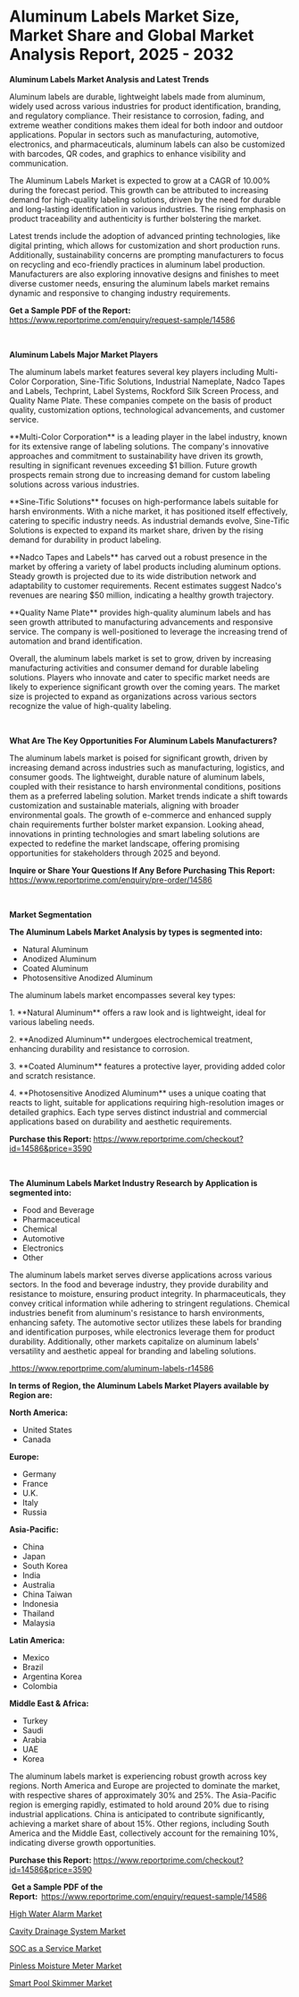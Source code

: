 <p><h1>Aluminum Labels Market Size, Market Share and Global Market Analysis Report, 2025 - 2032</h1></p><p><strong>Aluminum Labels Market Analysis and Latest Trends</strong></p>
<p><p>Aluminum labels are durable, lightweight labels made from aluminum, widely used across various industries for product identification, branding, and regulatory compliance. Their resistance to corrosion, fading, and extreme weather conditions makes them ideal for both indoor and outdoor applications. Popular in sectors such as manufacturing, automotive, electronics, and pharmaceuticals, aluminum labels can also be customized with barcodes, QR codes, and graphics to enhance visibility and communication.</p><p>The Aluminum Labels Market is expected to grow at a CAGR of 10.00% during the forecast period. This growth can be attributed to increasing demand for high-quality labeling solutions, driven by the need for durable and long-lasting identification in various industries. The rising emphasis on product traceability and authenticity is further bolstering the market. </p><p>Latest trends include the adoption of advanced printing technologies, like digital printing, which allows for customization and short production runs. Additionally, sustainability concerns are prompting manufacturers to focus on recycling and eco-friendly practices in aluminum label production. Manufacturers are also exploring innovative designs and finishes to meet diverse customer needs, ensuring the aluminum labels market remains dynamic and responsive to changing industry requirements.</p></p>
<p><strong>Get a Sample PDF of the Report:&nbsp;</strong> <a href="https://www.reportprime.com/enquiry/request-sample/14586?utm_campaign=3574&utm_medium=2&utm_source=Github&utm_content=ia&utm_term=20032025&utm_id=aluminum-labels">https://www.reportprime.com/enquiry/request-sample/14586</a></p>
<p>&nbsp;</p>
<p><strong>Aluminum Labels Major Market Players</strong></p>
<p><p>The aluminum labels market features several key players including Multi-Color Corporation, Sine-Tific Solutions, Industrial Nameplate, Nadco Tapes and Labels, Techprint, Label Systems, Rockford Silk Screen Process, and Quality Name Plate. These companies compete on the basis of product quality, customization options, technological advancements, and customer service.</p><p>**Multi-Color Corporation** is a leading player in the label industry, known for its extensive range of labeling solutions. The company's innovative approaches and commitment to sustainability have driven its growth, resulting in significant revenues exceeding $1 billion. Future growth prospects remain strong due to increasing demand for custom labeling solutions across various industries.</p><p>**Sine-Tific Solutions** focuses on high-performance labels suitable for harsh environments. With a niche market, it has positioned itself effectively, catering to specific industry needs. As industrial demands evolve, Sine-Tific Solutions is expected to expand its market share, driven by the rising demand for durability in product labeling.</p><p>**Nadco Tapes and Labels** has carved out a robust presence in the market by offering a variety of label products including aluminum options. Steady growth is projected due to its wide distribution network and adaptability to customer requirements. Recent estimates suggest Nadco's revenues are nearing $50 million, indicating a healthy growth trajectory.</p><p>**Quality Name Plate** provides high-quality aluminum labels and has seen growth attributed to manufacturing advancements and responsive service. The company is well-positioned to leverage the increasing trend of automation and brand identification.</p><p>Overall, the aluminum labels market is set to grow, driven by increasing manufacturing activities and consumer demand for durable labeling solutions. Players who innovate and cater to specific market needs are likely to experience significant growth over the coming years. The market size is projected to expand as organizations across various sectors recognize the value of high-quality labeling.</p></p>
<p>&nbsp;</p>
<p><strong>What Are The Key Opportunities For Aluminum Labels Manufacturers?</strong></p>
<p><p>The aluminum labels market is poised for significant growth, driven by increasing demand across industries such as manufacturing, logistics, and consumer goods. The lightweight, durable nature of aluminum labels, coupled with their resistance to harsh environmental conditions, positions them as a preferred labeling solution. Market trends indicate a shift towards customization and sustainable materials, aligning with broader environmental goals. The growth of e-commerce and enhanced supply chain requirements further bolster market expansion. Looking ahead, innovations in printing technologies and smart labeling solutions are expected to redefine the market landscape, offering promising opportunities for stakeholders through 2025 and beyond.</p></p>
<p><strong>Inquire or Share Your Questions If Any Before Purchasing This Report:</strong> <a href="https://www.reportprime.com/enquiry/pre-order/14586?utm_campaign=3574&utm_medium=2&utm_source=Github&utm_content=ia&utm_term=20032025&utm_id=aluminum-labels">https://www.reportprime.com/enquiry/pre-order/14586</a></p>
<p>&nbsp;</p>
<p><strong>Market Segmentation</strong></p>
<p><strong>The Aluminum Labels Market Analysis by types is segmented into:</strong></p>
<p><ul><li>Natural Aluminum</li><li>Anodized Aluminum</li><li>Coated Aluminum</li><li>Photosensitive Anodized Aluminum</li></ul></p>
<p><p>The aluminum labels market encompasses several key types: </p><p>1. **Natural Aluminum** offers a raw look and is lightweight, ideal for various labeling needs. </p><p>2. **Anodized Aluminum** undergoes electrochemical treatment, enhancing durability and resistance to corrosion. </p><p>3. **Coated Aluminum** features a protective layer, providing added color and scratch resistance. </p><p>4. **Photosensitive Anodized Aluminum** uses a unique coating that reacts to light, suitable for applications requiring high-resolution images or detailed graphics. Each type serves distinct industrial and commercial applications based on durability and aesthetic requirements.</p></p>
<p><strong>Purchase this Report:&nbsp;</strong><a href="https://www.reportprime.com/checkout?id=14586&price=3590&utm_campaign=3574&utm_medium=2&utm_source=Github&utm_content=ia&utm_term=20032025&utm_id=aluminum-labels">https://www.reportprime.com/checkout?id=14586&price=3590</a></p>
<p>&nbsp;</p>
<p><strong>The Aluminum Labels Market Industry Research by Application is segmented into:</strong></p>
<p><ul><li>Food and Beverage</li><li>Pharmaceutical</li><li>Chemical</li><li>Automotive</li><li>Electronics</li><li>Other</li></ul></p>
<p><p>The aluminum labels market serves diverse applications across various sectors. In the food and beverage industry, they provide durability and resistance to moisture, ensuring product integrity. In pharmaceuticals, they convey critical information while adhering to stringent regulations. Chemical industries benefit from aluminum's resistance to harsh environments, enhancing safety. The automotive sector utilizes these labels for branding and identification purposes, while electronics leverage them for product durability. Additionally, other markets capitalize on aluminum labels' versatility and aesthetic appeal for branding and labeling solutions.</p></p>
<p><a href="https://www.reportprime.com/aluminum-labels-r14586?utm_campaign=3574&utm_medium=2&utm_source=Github&utm_content=ia&utm_term=20032025&utm_id=aluminum-labels">&nbsp;https://www.reportprime.com/aluminum-labels-r14586</a></p>
<p><strong>In terms of Region, the Aluminum Labels Market Players available by Region are:</strong></p>
<p>
    <p> <strong> North America: </strong>
        <ul>
            <li>United States</li>
            <li>Canada</li>
        </ul>
        </p> 
    <p> <strong> Europe: </strong>
        <ul>
            <li>Germany</li>
            <li>France</li>
            <li>U.K.</li>
            <li>Italy</li>
            <li>Russia</li>
        </ul>
        </p> 
    <p> <strong> Asia-Pacific: </strong>
        <ul>
            <li>China</li>
            <li>Japan</li>
            <li>South Korea</li>
            <li>India</li>
            <li>Australia</li>
            <li>China Taiwan</li>
            <li>Indonesia</li>
            <li>Thailand</li>
            <li>Malaysia</li>
        </ul>
        </p> 
    <p> <strong> Latin America: </strong>
        <ul>
            <li>Mexico</li>
            <li>Brazil</li>
            <li>Argentina Korea</li>
            <li>Colombia</li>
        </ul>
        </p> 
    <p> <strong> Middle East & Africa: </strong>
        <ul>
            <li>Turkey</li>
            <li>Saudi</li>
            <li>Arabia</li>
            <li>UAE</li>
            <li>Korea</li>
        </ul>
    </p>
    </p>
<p><p>The aluminum labels market is experiencing robust growth across key regions. North America and Europe are projected to dominate the market, with respective shares of approximately 30% and 25%. The Asia-Pacific region is emerging rapidly, estimated to hold around 20% due to rising industrial applications. China is anticipated to contribute significantly, achieving a market share of about 15%. Other regions, including South America and the Middle East, collectively account for the remaining 10%, indicating diverse growth opportunities.</p></p>
<p><strong>Purchase this Report: </strong><a href="https://www.reportprime.com/checkout?id=14586&price=3590&utm_campaign=3574&utm_medium=2&utm_source=Github&utm_content=ia&utm_term=20032025&utm_id=aluminum-labels">https://www.reportprime.com/checkout?id=14586&price=3590</a></p>
<p>&nbsp;<strong>Get a Sample PDF of the Report:&nbsp;&nbsp;</strong><a href="https://www.reportprime.com/enquiry/request-sample/14586?utm_campaign=3574&utm_medium=2&utm_source=Github&utm_content=ia&utm_term=20032025&utm_id=aluminum-labels">https://www.reportprime.com/enquiry/request-sample/14586</a></p>
<p><strong></strong></p>
<p><p><a href="https://www.linkedin.com/pulse/high-water-alarm-market-size-global-industry-analysis-growth-y4pif?utm_campaign=3574&utm_medium=2&utm_source=Github&utm_content=ia&utm_term=20032025&utm_id=aluminum-labels">High Water Alarm Market</a></p><p><a href="https://www.linkedin.com/pulse/market-outlook-cavity-drainage-system-industry-from-2025-2032-ua2hf?utm_campaign=3574&utm_medium=2&utm_source=Github&utm_content=ia&utm_term=20032025&utm_id=aluminum-labels">Cavity Drainage System Market</a></p><p><a href="https://github.com/cobinaydin13/Market-Research-Report-List-1/blob/main/soc-as-a-service-market.md?utm_campaign=3574&utm_medium=2&utm_source=Github&utm_content=ia&utm_term=20032025&utm_id=aluminum-labels">SOC as a Service Market</a></p><p><a href="https://www.linkedin.com/pulse/growth-insights-pinless-moisture-meter-market-whats-fueling-divtf?utm_campaign=3574&utm_medium=2&utm_source=Github&utm_content=ia&utm_term=20032025&utm_id=aluminum-labels">Pinless Moisture Meter Market</a></p><p><a href="https://www.linkedin.com/pulse/market-research-report-growth-smart-pool-skimmer-102-knmyf?utm_campaign=3574&utm_medium=2&utm_source=Github&utm_content=ia&utm_term=20032025&utm_id=aluminum-labels">Smart Pool Skimmer Market</a></p></p>